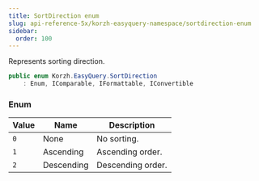 ```yaml
---
title: SortDirection enum
slug: api-reference-5x/korzh-easyquery-namespace/sortdirection-enum
sidebar:
  order: 100
---
```


Represents sorting direction.
```csharp
public enum Korzh.EasyQuery.SortDirection
    : Enum, IComparable, IFormattable, IConvertible

```

### Enum

| Value | Name | Description | 
| --- | --- | --- | 
| `0` | None | No sorting. | 
| `1` | Ascending | Ascending order. | 
| `2` | Descending | Descending order. |
